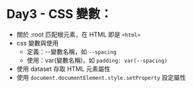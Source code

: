 # Day3 - CSS 變數：

* 關於 :root 匹配根元素，在 HTML 即是 ```<html>```
* css 變數與使用
    * 定義：--變數名稱，如 ```--spacing```
    * 使用：var(變數名稱)，如 ```padding: var(--spacing)```
* 使用 dataset 存取 HTML 元素屬性
* 使用 ```document.documentElement.style.setProperty``` 設定屬性
